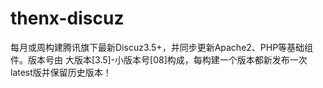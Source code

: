# thenx-discuz
每月或周构建腾讯旗下最新Discuz3.5+，并同步更新Apache2、PHP等基础组件。版本号由 大版本[3.5]-小版本号[08]构成，每构建一个版本都新发布一次latest版并保留历史版本！
